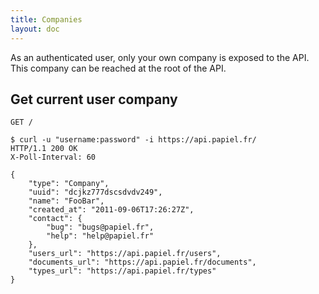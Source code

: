 ```yaml
---
title: Companies
layout: doc
---
```


As an authenticated user, only your own company is exposed to the API. This company can be reached at the root of the API.

## Get current user company

`GET /`

```
$ curl -u "username:password" -i https://api.papiel.fr/
HTTP/1.1 200 OK
X-Poll-Interval: 60

{
	"type": "Company",
	"uuid": "dcjkz777dscsdvdv249",
	"name": "FooBar",
	"created_at": "2011-09-06T17:26:27Z",
	"contact": {
		"bug": "bugs@papiel.fr",
		"help": "help@papiel.fr"
	},
	"users_url": "https://api.papiel.fr/users",
	"documents_url": "https://api.papiel.fr/documents",
	"types_url": "https://api.papiel.fr/types"
}
```
